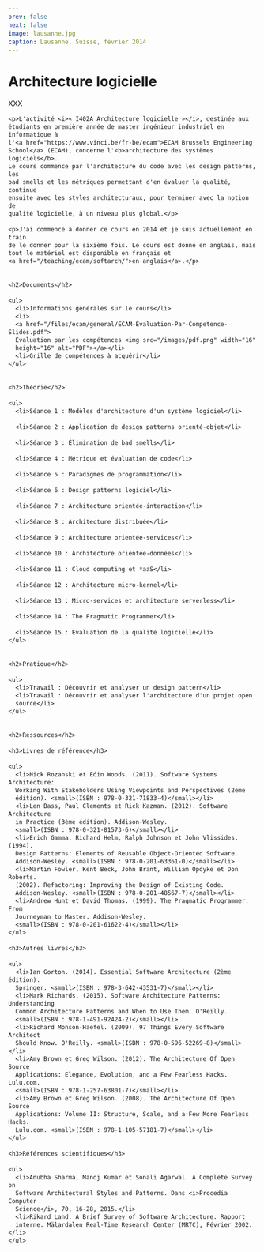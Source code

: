 ```yaml
---
prev: false
next: false
image: lausanne.jpg
caption: Lausanne, Suisse, février 2014
---
```


# Architecture logicielle

XXX

    <p>L'activité <i>« I402A Architecture logicielle »</i>, destinée aux
    étudiants en première année de master ingénieur industriel en informatique à
    l'<a href="https://www.vinci.be/fr-be/ecam">ECAM Brussels Engineering
    School</a> (ECAM), concerne l'<b>architecture des systèmes logiciels</b>.
    Le cours commence par l'architecture du code avec les design patterns, les
    bad smells et les métriques permettant d'en évaluer la qualité, continue
    ensuite avec les styles architecturaux, pour terminer avec la notion de
    qualité logicielle, à un niveau plus global.</p>

    <p>J'ai commencé à donner ce cours en 2014 et je suis actuellement en train
    de le donner pour la sixième fois. Le cours est donné en anglais, mais
    tout le matériel est disponible en français et
    <a href="/teaching/ecam/softarch/">en anglais</a>.</p>


    <h2>Documents</h2>

    <ul>
      <li>Informations générales sur le cours</li>
      <li>
      <a href="/files/ecam/general/ECAM-Evaluation-Par-Competence-Slides.pdf">
      Évaluation par les compétences <img src="/images/pdf.png" width="16"
      height="16" alt="PDF"></a></li>
      <li>Grille de compétences à acquérir</li>
    </ul>


    <h2>Théorie</h2>

    <ul>
      <li>Séance 1 : Modèles d'architecture d'un système logiciel</li>

      <li>Séance 2 : Application de design patterns orienté-objet</li>

      <li>Séance 3 : Élimination de bad smells</li>

      <li>Séance 4 : Métrique et évaluation de code</li>

      <li>Séance 5 : Paradigmes de programmation</li>

      <li>Séance 6 : Design patterns logiciel</li>

      <li>Séance 7 : Architecture orientée-interaction</li>

      <li>Séance 8 : Architecture distribuée</li>

      <li>Séance 9 : Architecture orientée-services</li>

      <li>Séance 10 : Architecture orientée-données</li>

      <li>Séance 11 : Cloud computing et *aaS</li>

      <li>Séance 12 : Architecture micro-kernel</li>

      <li>Séance 13 : Micro-services et architecture serverless</li>

      <li>Séance 14 : The Pragmatic Programmer</li>

      <li>Séance 15 : Évaluation de la qualité logicielle</li>
    </ul>


    <h2>Pratique</h2>

    <ul>
      <li>Travail : Découvrir et analyser un design pattern</li>
      <li>Travail : Découvrir et analyser l'architecture d'un projet open
      source</li>
    </ul>


    <h2>Ressources</h2>

    <h3>Livres de référence</h3>

    <ul>
      <li>Nick Rozanski et Eóin Woods. (2011). Software Systems Architecture:
      Working With Stakeholders Using Viewpoints and Perspectives (2ème
      édition). <small>(ISBN : 978-0-321-71833-4)</small></li>
      <li>Len Bass, Paul Clements et Rick Kazman. (2012). Software Architecture
      in Practice (3ème édition). Addison-Wesley.
      <small>(ISBN : 978-0-321-81573-6)</small></li>
      <li>Erich Gamma, Richard Helm, Ralph Johnson et John Vlissides. (1994).
      Design Patterns: Elements of Reusable Object-Oriented Software.
      Addison-Wesley. <small>(ISBN : 978-0-201-63361-0)</small></li>
      <li>Martin Fowler, Kent Beck, John Brant, William Opdyke et Don Roberts.
      (2002). Refactoring: Improving the Design of Existing Code.
      Addison-Wesley. <small>(ISBN : 978-0-201-48567-7)</small></li>
      <li>Andrew Hunt et David Thomas. (1999). The Pragmatic Programmer: From
      Journeyman to Master. Addison-Wesley.
      <small>(ISBN : 978-0-201-61622-4)</small></li>
    </ul>

    <h3>Autres livres</h3>

    <ul>
      <li>Ian Gorton. (2014). Essential Software Architecture (2ème édition).
      Springer. <small>(ISBN : 978-3-642-43531-7)</small></li>
      <li>Mark Richards. (2015). Software Architecture Patterns: Understanding
      Common Architecture Patterns and When to Use Them. O'Reilly.
      <small>(ISBN : 978-1-491-92424-2)</small></li>
      <li>Richard Monson-Haefel. (2009). 97 Things Every Software Architect
      Should Know. O'Reilly. <small>(ISBN : 978-0-596-52269-8)</small></li>
      <li>Amy Brown et Greg Wilson. (2012). The Architecture Of Open Source
      Applications: Elegance, Evolution, and a Few Fearless Hacks. Lulu.com.
      <small>(ISBN : 978-1-257-63801-7)</small></li>
      <li>Amy Brown et Greg Wilson. (2008). The Architecture Of Open Source
      Applications: Volume II: Structure, Scale, and a Few More Fearless Hacks.
      Lulu.com. <small>(ISBN : 978-1-105-57181-7)</small></li>
    </ul>

    <h3>Références scientifiques</h3>

    <ul>
      <li>Anubha Sharma, Manoj Kumar et Sonali Agarwal. A Complete Survey on
      Software Architectural Styles and Patterns. Dans <i>Procedia Computer
      Science</i>, 70, 16-28, 2015.</li>
      <li>Rikard Land. A Brief Survey of Software Architecture. Rapport
      interne. Mälardalen Real-Time Research Center (MRTC), Février 2002.</li>
    </ul>
